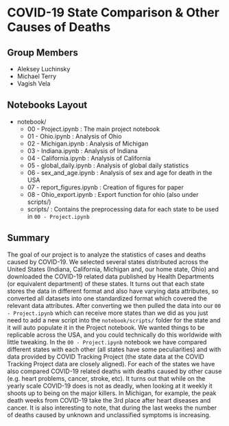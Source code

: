 # COVID-19 State Comparison & Other Causes of Deaths

## Group Members
 - Aleksey Luchinsky
 - Michael Terry
 - Vagish Vela

## Notebooks Layout
 - notebook/
    - 00 - Project.ipynb : The main project notebook
    - 01 - Ohio.ipynb : Analysis of Ohio
    - 02 - Michigan.ipynb : Analysis of Michigan
    - 03 - Indiana.ipynb : Analysis of Indiana
    - 04 - California.ipynb : Analysis of California
    - 05 - global_daily.ipynb : Analysis of global daily statistics
    - 06 - sex_and_age.ipynb : Analysis of sex and age for death in the USA
    - 07 - report_figures.ipynb : Creation of figures for paper
    - 08 - Ohio_export.ipynb : Export function for ohio (also under scripts/)
    - scripts/ : Contains the preprocessing data for each state to be used in `00 - Project.ipynb`

## Summary

The goal of our project is to analyze the statistics of cases and deaths caused by COVID-19. 
We selected several states distributed across the United States (Indiana, California, Michigan and, our home state, Ohio) and downloaded the COVID-19 related data published by Health Departments (or equivalent department) of these states.
It turns out that each state stores the data in different format and also have varying data attributes, so converted all datasets into one standardized format which covered the relevant data attributes.
After converting we then pulled the data into our `00 - Project.ipynb` which can receive more states than we did as you just need to add a new script into the `notebook/scripts/` folder for the state and it will auto populate it in the Project notebook.
We wanted things to be replicable across the USA, and you could technically do this worldwide with little tweaking.
In the `00 - Project.ipynb` notebook we have compared different states with each other (all states have some peculiarities) and with data provided by COVID Tracking Project (the state data at the COVID Tracking Project data are closely aligned).
For each of the states we have also compared COVID-19 related deaths with deaths caused by other cause (e.g. heart problems, cancer, stroke, etc).
It turns out that while on the yearly scale COVID-19 does is not as deadly, when looking at it weekly it shoots up to being on the major killers. In Michigan, for example, the peak death weeks from COVID-19 take the 3rd place after heart diseases and cancer.
It is also interesting to note, that during the last weeks the number of deaths caused by unknown and unclassified symptoms is increasing.